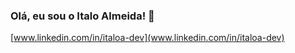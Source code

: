 ### Olá, eu sou o Italo Almeida! 👋

[www.linkedin.com/in/italoa-dev](www.linkedin.com/in/italoa-dev)

